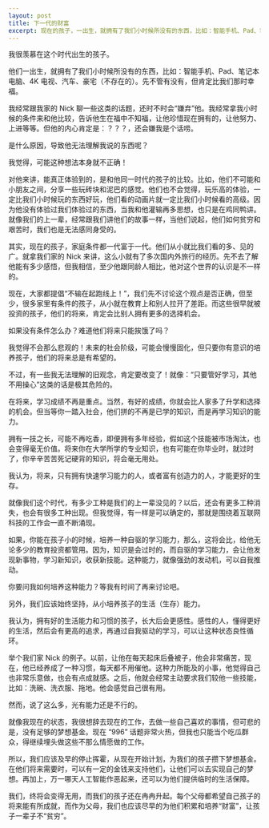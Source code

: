 ```yaml
---
layout: post
title: 下一代的财富
excerpt: 现在的孩子，一出生，就拥有了我们小时候所没有的东西，比如：智能手机、Pad、笔记本电脑、4K 电视、汽车……
---
```


我很羡慕在这个时代出生的孩子。

他们一出生，就拥有了我们小时候所没有的东西，比如：智能手机、Pad、笔记本电脑、4K 电视、汽车、豪宅（不存在的）。先不管有没有，但肯定比我们那时幸福。

我经常跟我家的 Nick 聊一些这类的话题，还时不时会“嫌弃”他。我经常拿我小时候的条件来和他比较，告诉他生在福中不知福，让他珍惜现在拥有的，让他努力、上进等等。但他的内心肯定是：？？？，还会嫌我是个话唠。

是什么原因，导致他无法理解我说的东西呢？

我觉得，可能这种想法本身就不正确！

对他来讲，能真正体验到的，是和他同一时代的孩子的比较。比如，他们不可能和小朋友之间，分享一些玩砖块和泥巴的感觉。他们也不会觉得，玩乐高的体验，一定比我们小时候玩的东西好玩，他们看的动画片就一定比我们小时候看的高级。因为他没有体验过我们体验过的东西，当我和他灌输再多思想，也只是在鸡同鸭讲。就像我们的上一辈，经常跟我们讲他们的故事一样，当他们说起，他们如何贫穷和艰苦时，我们也是无法感同身受的。

其实，现在的孩子，家庭条件都一代富于一代。他们从小就比我们看的多、见的广。就拿我们家的 Nick 来讲，这么小就有了多次国内外旅行的经历。先不去了解他能有多少感悟，但我相信，至少他跟同龄人相比，他对这个世界的认识是不一样的。

现在，大家都提倡“不输在起跑线上！”，我们先不讨论这个观点是否正确，但至少，很多家里有条件的孩子，从小就在教育上和别人拉开了差距。而这些很早就被投资的孩子，他们的将来，肯定会比别人拥有更多的选择机会。

如果没有条件怎么办？难道他们将来只能挨饿了吗？

我觉得不会那么悲观的！未来的社会阶级，可能会慢慢固化，但只要你有意识的培养孩子，他们的将来总是有希望的。

不过，有一些我无法理解的旧观念，肯定要改变了！就像：“只要管好学习，其他不用操心”这类的话是极其危险的。

在将来，学习成绩不再是重点。当然，有好的成绩，你就会比人家多了升学和选择的机会。但当等你一踏入社会，他们拼的不再是已学的知识，而是再学习知识的能力。

拥有一技之长，可能不再吃香，即便拥有多年经验，假如这个技能被市场淘汰，也会变得毫无价值。将来你在大学所学的专业知识，也有可能在你毕业时，就过时了，你辛辛苦苦死记硬背的知识，将会毫无用处。

我认为，将来，只有拥有快速学习能力的人，或者富有创造力的人，才能更好的生存。

就像我们这个时代，有多少工种是我们的上一辈没见的？以后，还会有更多工种消失，也会有很多工种出现。但我觉得，有一样是可以确定的，那就是围绕着互联网科技的工作会一直不断涌现。

如果，你能在孩子小的时候，培养一种自驱的学习能力，那么，这将会比，给他无论多少的教育投资都管用。因为，知识是会过时的，而自驱的学习能力，会让他发现新事物，学习新知识，收获新技能。这种能力，就像强劲的发动机，可以自我推动。

你要问我如何培养这种能力？等我有时间了再来讨论吧。

另外，我们应该始终坚持，从小培养孩子的生活（生存）能力。

我认为，拥有好的生活能力和习惯的孩子，长大后会更感性。感性的人，懂得更好的生活，然后会有更高的追求，再通过自我驱动的学习，可以让这种状态良性循环。

举个我们家 Nick 的例子。以前，让他在每天起床后叠被子，他会非常痛苦，现在，他已经养成了一种习惯，每天都不用催他。这种力所能及的小事，他觉得自己也非常乐意做，也会有点成就感。之后，他就会经常主动要求我们较他一些技能，比如：洗碗、洗衣服、拖地。他会感觉自己很有用。

然而，说了这么多，光有能力还是不行的。

就像我现在的状态，我很想辞去现在的工作，去做一些自己喜欢的事情，但可悲的是，没有足够的梦想基金。现在 “996” 话题非常火热，但我也只能当个吃瓜群众，得继续埋头做这些不那么情愿做的工作。

所以，我们应该及早的停止挥霍，从现在开始计划，为我们的孩子攒下梦想基金。在他们将来需要时，可以有一定的金钱来支持他们，让他们可以去实现自己的梦想。再加上，万一哪天人工智能作恶起来，还可以为他们提供临时的生活保障。

我们，终将会变得无用，而我们的孩子还在冉冉升起。每个父母都希望自己孩子的将来能有所成就，而作为父母，我们也应该尽早的为他们积累和培养“财富”，让孩子一辈子不“贫穷”。

